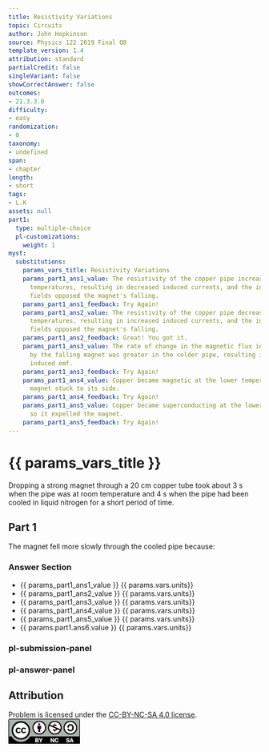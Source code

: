 ```yaml
---
title: Resistivity Variations
topic: Circuits
author: John Hopkinson
source: Physics 122 2019 Final Q8
template_version: 1.4
attribution: standard
partialCredit: false
singleVariant: false
showCorrectAnswer: false
outcomes:
- 21.3.3.0
difficulty:
- easy
randomization:
- 0
taxonomy:
- undefined
span:
- chapter
length:
- short
tags:
- L.K
assets: null
part1:
  type: multiple-choice
  pl-customizations:
    weight: 1
myst:
  substitutions:
    params_vars_title: Resistivity Variations
    params_part1_ans1_value: The resistivity of the copper pipe increased at lower
      temperatures, resulting in decreased induced currents, and the induced magnetic
      fields opposed the magnet's falling.
    params_part1_ans1_feedback: Try Again!
    params_part1_ans2_value: The resistivity of the copper pipe decreased at lower
      temperatures, resulting in increased induced currents, and the induced magnetic
      fields opposed the magnet's falling.
    params_part1_ans2_feedback: Great! You got it.
    params_part1_ans3_value: The rate of change in the magnetic flux in the pipe caused
      by the falling magnet was greater in the colder pipe, resulting in a larger
      induced emf.
    params_part1_ans3_feedback: Try Again!
    params_part1_ans4_value: Copper became magnetic at the lower temperature, so the
      magnet stuck to its side.
    params_part1_ans4_feedback: Try Again!
    params_part1_ans5_value: Copper became superconducting at the lower temperature
      so it expelled the magnet.
    params_part1_ans5_feedback: Try Again!
---
```

# {{ params_vars_title }}
Dropping a strong magnet through a $20 \textrm{ cm}$ copper tube took about $3 \textrm{ s}$ when the pipe was at room temperature and $4 \textrm{ s}$ when the pipe had been cooled in liquid nitrogen for a short period of time.

## Part 1

The magnet fell more slowly through the cooled pipe because:

### Answer Section

- {{ params_part1_ans1_value }} {{ params.vars.units}}
- {{ params_part1_ans2_value }} {{ params.vars.units}}
- {{ params_part1_ans3_value }} {{ params.vars.units}}
- {{ params_part1_ans4_value }} {{ params.vars.units}}
- {{ params_part1_ans5_value }} {{ params.vars.units}}
- {{ params.part1.ans6.value }} {{ params.vars.units}}

### pl-submission-panel

### pl-answer-panel

## Attribution

Problem is licensed under the [CC-BY-NC-SA 4.0 license](https://creativecommons.org/licenses/by-nc-sa/4.0/).<br> ![The Creative Commons 4.0 license requiring attribution-BY, non-commercial-NC, and share-alike-SA license.](https://raw.githubusercontent.com/firasm/bits/master/by-nc-sa.png)